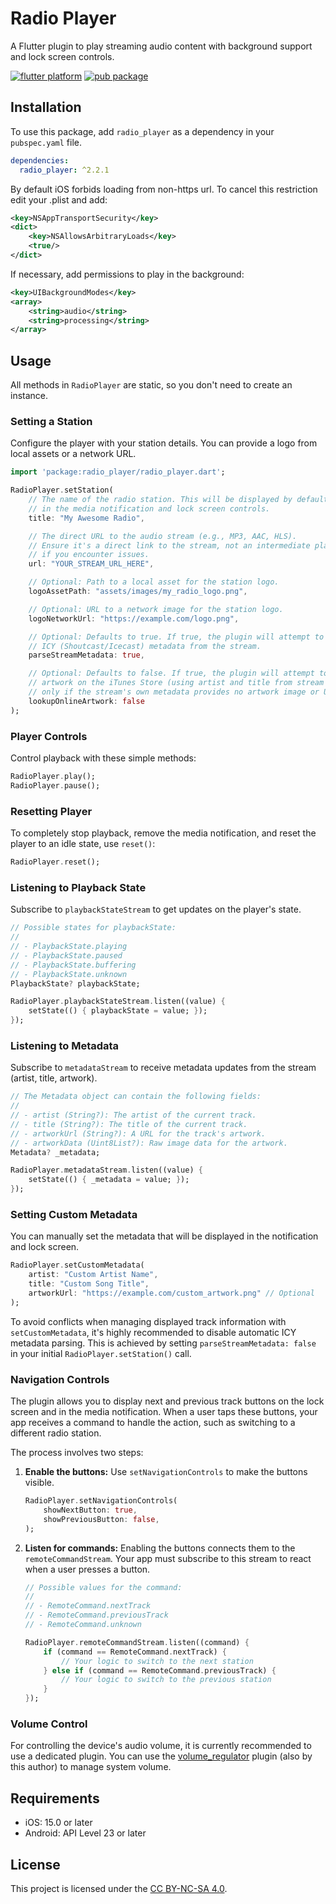 # Radio Player

A Flutter plugin to play streaming audio content with background support and lock screen controls.

[![flutter platform](https://img.shields.io/badge/Platform-Flutter-yellow.svg)](https://flutter.dev)
[![pub package](https://img.shields.io/pub/v/radio_player.svg)](https://pub.dev/packages/radio_player)

## Installation

To use this package, add `radio_player` as a dependency in your `pubspec.yaml` file.

```yaml
dependencies:
  radio_player: ^2.2.1
```

By default iOS forbids loading from non-https url. To cancel this restriction edit your .plist and add:

```xml
<key>NSAppTransportSecurity</key>
<dict>
    <key>NSAllowsArbitraryLoads</key>
    <true/>
</dict>
```

If necessary, add permissions to play in the background:

```xml
<key>UIBackgroundModes</key>
<array>
    <string>audio</string>
    <string>processing</string>
</array>
```

## Usage

All methods in `RadioPlayer` are static, so you don't need to create an instance.

### Setting a Station

Configure the player with your station details. You can provide a logo from local assets or a network URL.

```dart
import 'package:radio_player/radio_player.dart';

RadioPlayer.setStation(
    // The name of the radio station. This will be displayed by default
    // in the media notification and lock screen controls.
    title: "My Awesome Radio",

    // The direct URL to the audio stream (e.g., MP3, AAC, HLS).
    // Ensure it's a direct link to the stream, not an intermediate playlist file
    // if you encounter issues.
    url: "YOUR_STREAM_URL_HERE",

    // Optional: Path to a local asset for the station logo.
    logoAssetPath: "assets/images/my_radio_logo.png",

    // Optional: URL to a network image for the station logo.
    logoNetworkUrl: "https://example.com/logo.png", 

    // Optional: Defaults to true. If true, the plugin will attempt to parse
    // ICY (Shoutcast/Icecast) metadata from the stream.
    parseStreamMetadata: true,

    // Optional: Defaults to false. If true, the plugin will attempt to find
    // artwork on the iTunes Store (using artist and title from stream metadata)
    // only if the stream's own metadata provides no artwork image or URL.
    lookupOnlineArtwork: false 
);
```

### Player Controls 

Control playback with these simple methods:

```dart
RadioPlayer.play();
RadioPlayer.pause();
```

### Resetting Player

To completely stop playback, remove the media notification, and reset the player to an idle state, use `reset()`:

```dart
RadioPlayer.reset();
```

### Listening to Playback State

Subscribe to `playbackStateStream` to get updates on the player's state.

```dart
// Possible states for playbackState:
//
// - PlaybackState.playing
// - PlaybackState.paused
// - PlaybackState.buffering
// - PlaybackState.unknown
PlaybackState? playbackState;

RadioPlayer.playbackStateStream.listen((value) {
    setState(() { playbackState = value; });
});
```

### Listening to Metadata

Subscribe to `metadataStream` to receive metadata updates from the stream (artist, title, artwork).

```dart
// The Metadata object can contain the following fields:
//
// - artist (String?): The artist of the current track.
// - title (String?): The title of the current track.
// - artworkUrl (String?): A URL for the track's artwork.
// - artworkData (Uint8List?): Raw image data for the artwork.
Metadata? _metadata;

RadioPlayer.metadataStream.listen((value) {
    setState(() { _metadata = value; });
});
```

### Setting Custom Metadata

You can manually set the metadata that will be displayed in the notification and lock screen.

```dart
RadioPlayer.setCustomMetadata(
    artist: "Custom Artist Name",
    title: "Custom Song Title",
    artworkUrl: "https://example.com/custom_artwork.png" // Optional
);
```

To avoid conflicts when managing displayed track information with `setCustomMetadata`, it's highly recommended to disable automatic ICY metadata parsing. This is achieved by setting `parseStreamMetadata: false` in your initial `RadioPlayer.setStation()` call.

### Navigation Controls

The plugin allows you to display next and previous track buttons on the lock screen and in the media notification. When a user taps these buttons, your app receives a command to handle the action, such as switching to a different radio station.

The process involves two steps:

1.  **Enable the buttons:** Use `setNavigationControls` to make the buttons visible.

    ```dart
    RadioPlayer.setNavigationControls(
        showNextButton: true,
        showPreviousButton: false,
    );
    ```

2.  **Listen for commands:** Enabling the buttons connects them to the `remoteCommandStream`. Your app must subscribe to this stream to react when a user presses a button.

    ```dart
    // Possible values for the command:
    //
    // - RemoteCommand.nextTrack
    // - RemoteCommand.previousTrack
    // - RemoteCommand.unknown
    
    RadioPlayer.remoteCommandStream.listen((command) {
        if (command == RemoteCommand.nextTrack) {
            // Your logic to switch to the next station
        } else if (command == RemoteCommand.previousTrack) {
            // Your logic to switch to the previous station
        }
    });
    ```

### Volume Control

For controlling the device's audio volume, it is currently recommended to use a dedicated plugin.
You can use the [volume_regulator](https://pub.dev/packages/volume_regulator) plugin (also by this author) to manage system volume.

## Requirements 
- iOS: 15.0 or later
- Android: API Level 23 or later

## License
This project is licensed under the [CC BY-NC-SA 4.0](https://creativecommons.org/licenses/by-nc-sa/4.0/).
